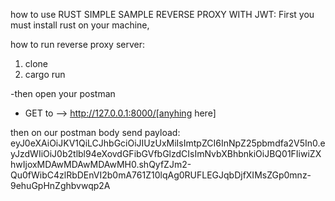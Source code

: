 how to use RUST SIMPLE SAMPLE REVERSE PROXY WITH JWT:
First you must install rust on your machine, 

how to run reverse proxy server:
1. clone 
2. cargo run

-then open your postman
- GET to --> http://127.0.0.1:8000/[anyhing here]

then on our postman body send payload:
eyJ0eXAiOiJKV1QiLCJhbGciOiJIUzUxMiIsImtpZCI6InNpZ25pbmdfa2V5In0.eyJzdWIiOiJ0b2tlbl94eXovdGFibGVfbGlzdCIsImNvbXBhbnkiOiJBQ01FIiwiZXhwIjoxMDAwMDAwMDAwMH0.shQyfZJm2-Qu0fWibC4zlRbDEnVI2b0mA761Z10lqAg0RUFLEGJqbDjfXIMsZGp0mnz-9ehuGpHnZghbvwqp2A